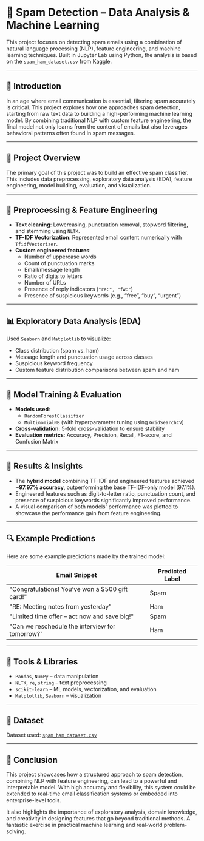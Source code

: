 # 📧 Spam Detection – Data Analysis & Machine Learning

This project focuses on detecting spam emails using a combination of natural language processing (NLP), feature engineering, and machine learning techniques. Built in Jupyter Lab using Python, the analysis is based on the `spam_ham_dataset.csv` from Kaggle.

---

## 🧭 Introduction

In an age where email communication is essential, filtering spam accurately is critical. This project explores how one approaches spam detection, starting from raw text data to building a high-performing machine learning model. By combining traditional NLP with custom feature engineering, the final model not only learns from the content of emails but also leverages behavioral patterns often found in spam messages.

---

## 🚀 Project Overview

The primary goal of this project was to build an effective spam classifier. This includes data preprocessing, exploratory data analysis (EDA), feature engineering, model building, evaluation, and visualization.

---

## 🧹 Preprocessing & Feature Engineering

- **Text cleaning**: Lowercasing, punctuation removal, stopword filtering, and stemming using `NLTK`.
- **TF-IDF Vectorization**: Represented email content numerically with `TfidfVectorizer`.
- **Custom engineered features**:
  - Number of uppercase words
  - Count of punctuation marks
  - Email/message length
  - Ratio of digits to letters
  - Number of URLs
  - Presence of reply indicators (`"re:", "fw:"`)
  - Presence of suspicious keywords (e.g., “free”, “buy”, “urgent”)

---

## 📊 Exploratory Data Analysis (EDA)

Used `Seaborn` and `Matplotlib` to visualize:
- Class distribution (spam vs. ham)
- Message length and punctuation usage across classes
- Suspicious keyword frequency
- Custom feature distribution comparisons between spam and ham

---

## 🤖 Model Training & Evaluation

- **Models used**:
  - `RandomForestClassifier`
  - `MultinomialNB` (with hyperparameter tuning using `GridSearchCV`)
- **Cross-validation**: 5-fold cross-validation to ensure stability
- **Evaluation metrics**: Accuracy, Precision, Recall, F1-score, and Confusion Matrix

---

## 🧪 Results & Insights

- The **hybrid model** combining TF-IDF and engineered features achieved **~97.97% accuracy**, outperforming the base TF-IDF-only model (97.1%).
- Engineered features such as digit-to-letter ratio, punctuation count, and presence of suspicious keywords significantly improved performance.
- A visual comparison of both models' performance was plotted to showcase the performance gain from feature engineering.

---

## 🔍 Example Predictions

Here are some example predictions made by the trained model:

| Email Snippet                                 | Predicted Label |
|----------------------------------------------|------------------|
| "Congratulations! You’ve won a $500 gift card!" | Spam             |
| "RE: Meeting notes from yesterday"            | Ham              |
| "Limited time offer – act now and save big!"  | Spam             |
| "Can we reschedule the interview for tomorrow?" | Ham              |

---

## 📁 Tools & Libraries

- `Pandas`, `NumPy` – data manipulation
- `NLTK`, `re`, `string` – text preprocessing
- `scikit-learn` – ML models, vectorization, and evaluation
- `Matplotlib`, `Seaborn` – visualization

---

## 📂 Dataset

Dataset used: [`spam_ham_dataset.csv`](https://www.kaggle.com/datasets/uciml/sms-spam-collection-dataset)

---

## 🧾 Conclusion

This project showcases how a structured approach to spam detection, combining NLP with feature engineering, can lead to a powerful and interpretable model. With high accuracy and flexibility, this system could be extended to real-time email classification systems or embedded into enterprise-level tools.

It also highlights the importance of exploratory analysis, domain knowledge, and creativity in designing features that go beyond traditional methods. A fantastic exercise in practical machine learning and real-world problem-solving.
